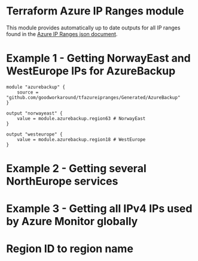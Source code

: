 # Terraform Azure IP Ranges module

This module provides automatically up to date outputs for all IP ranges found in the [Azure IP Ranges json document](https://www.microsoft.com/en-us/download/confirmation.aspx?id=56519).

# Example 1 - Getting NorwayEast and WestEurope IPs for AzureBackup

```HCL
module "azurebackup" {
    source = "github.com/goodworkaround/tfazureipranges/Generated/AzureBackup"
}

output "norwayeast" {
    value = module.azurebackup.region63 # NorwayEast
}

output "westeurope" {
    value = module.azurebackup.region18 # WestEurope
}
```

# Example 2 - Getting several NorthEurope services

# Example 3 - Getting all IPv4 IPs used by Azure Monitor globally



# Region ID to region name
